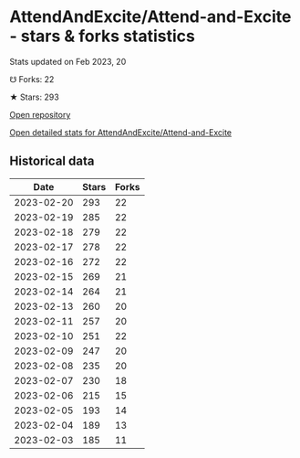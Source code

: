 # AttendAndExcite/Attend-and-Excite - stars & forks statistics

Stats updated on Feb 2023, 20

☋ Forks: 22

★ Stars: 293

[Open repository](https://github.com/AttendAndExcite/Attend-and-Excite)

[Open detailed stats for AttendAndExcite/Attend-and-Excite](https://reviewgithub.com/rep/AttendAndExcite/Attend-and-Excite)

## Historical data
| Date | Stars | Forks |
|------|-------|-------|
| 2023-02-20 | 293 | 22 | 
| 2023-02-19 | 285 | 22 | 
| 2023-02-18 | 279 | 22 | 
| 2023-02-17 | 278 | 22 | 
| 2023-02-16 | 272 | 22 | 
| 2023-02-15 | 269 | 21 | 
| 2023-02-14 | 264 | 21 | 
| 2023-02-13 | 260 | 20 | 
| 2023-02-11 | 257 | 20 | 
| 2023-02-10 | 251 | 22 | 
| 2023-02-09 | 247 | 20 | 
| 2023-02-08 | 235 | 20 | 
| 2023-02-07 | 230 | 18 | 
| 2023-02-06 | 215 | 15 | 
| 2023-02-05 | 193 | 14 | 
| 2023-02-04 | 189 | 13 | 
| 2023-02-03 | 185 | 11 | 

